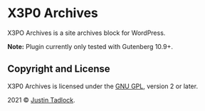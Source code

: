 # X3P0 Archives

X3PO Archives is a site archives block for WordPress.

**Note:** Plugin currently only tested with Gutenberg 10.9+.

## Copyright and License

X3P0 Archives is licensed under the [GNU GPL](http://www.gnu.org/licenses/old-licenses/gpl-2.0.html), version 2 or later.

2021 &copy; [Justin Tadlock](http://justintadlock.com).
